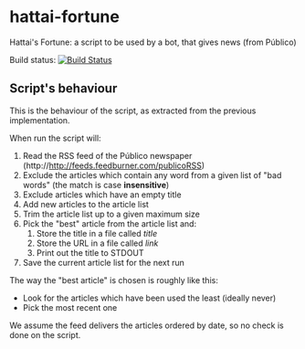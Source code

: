 hattai-fortune
==============

Hattai's Fortune: a script to be used by a bot, that gives news (from Público)

Build status: [![Build Status](https://travis-ci.org/nunonunes/hattai-fortune.png?branch=master)](https://travis-ci.org/nunonunes/hattai-fortune)

## Script's behaviour

This is the behaviour of the script, as extracted from the previous implementation.


When run the script will:

1. Read the RSS feed of the Público newspaper
   (http://http://feeds.feedburner.com/publicoRSS)
2. Exclude the articles which contain any word from a given list of "bad words"
   (the match is case **insensitive**)
3. Exclude articles which have an empty title
4. Add new articles to the article list
5. Trim the article list up to a given maximum size
6. Pick the "best" article from the article list and:
    1. Store the title in a file called _title_
    2. Store the URL in a file called _link_
    3. Print out the title to STDOUT
7. Save the current article list for the next run


The way the "best article" is chosen is roughly like this:

- Look for the articles which have been used the least (ideally never)
- Pick the most recent one

We assume the feed delivers the articles ordered by date, so no check is done on the script.
